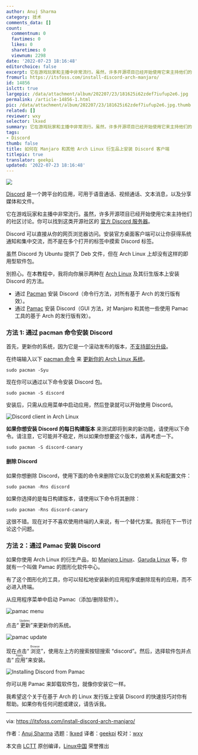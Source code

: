```yaml
---
author: Anuj Sharma
category: 技术
comments_data: []
count:
  commentnum: 0
  favtimes: 0
  likes: 0
  sharetimes: 0
  viewnum: 2298
date: '2022-07-23 18:16:48'
editorchoice: false
excerpt: 它在游戏玩家和主播中非常流行。虽然，许多开源项目已经开始使用它来主持他们的社区讨论。你可以找到这类开源社区的 官方 Discord 服务器。
fromurl: https://itsfoss.com/install-discord-arch-manjaro/
id: 14856
islctt: true
largepic: /data/attachment/album/202207/23/181625i62zdef7iufup2e6.jpg
permalink: /article-14856-1.html
pic: /data/attachment/album/202207/23/181625i62zdef7iufup2e6.jpg.thumb.jpg
related: []
reviewer: wxy
selector: lkxed
summary: 它在游戏玩家和主播中非常流行。虽然，许多开源项目已经开始使用它来主持他们的社区讨论。你可以找到这类开源社区的 官方 Discord 服务器。
tags:
- Discord
thumb: false
title: 如何在 Manjaro 和其他 Arch Linux 衍生品上安装 Discord 客户端
titlepic: true
translator: geekpi
updated: '2022-07-23 18:16:48'
---
```


![](/data/attachment/album/202207/23/181625i62zdef7iufup2e6.jpg)


[Discord](https://discord.com/) 是一个跨平台的应用，可用于语音通话、视频通话、文本消息，以及分享媒体和文件。


它在游戏玩家和主播中非常流行。虽然，许多开源项目已经开始使用它来主持他们的社区讨论。你可以找到这类开源社区的 [官方 Discord 服务器](https://discord.com/open-source)。


Discord 可以直接从你的网页浏览器访问。安装官方桌面客户端可以让你获得系统通知和集中交流，而不是在多个打开的标签中摸索 Discord 标签。


虽然 Discord 为 Ubuntu 提供了 Deb 文件，但在 Arch Linux 上却没有这样的即用型软件包。


别担心。在本教程中，我将向你展示两种在 [Arch Linux](https://archlinux.org/) 及其衍生版本上安装 Discord 的方法。


* 通过 [Pacman](https://archlinux.org/pacman/) 安装 Discord（命令行方法，对所有基于 Arch 的发行版有效）。
* 通过 [Pamac](https://gitlab.manjaro.org/applications/pamac) 安装 Discord（GUI 方法，对 Manjaro 和其他一些使用 Pamac 工具的基于 Arch 的发行版有效）。


### 方法 1: 通过 pacman 命令安装 Discord


首先，更新你的系统，因为它是一个滚动发布的版本，[不支持部分升级](https://wiki.archlinux.org/title/System_maintenance#Partial_upgrades_are_unsupported)。


在终端输入以下 [pacman 命令](https://itsfoss.com/pacman-command/) 来 [更新你的 Arch Linux 系统](https://itsfoss.com/update-arch-linux/)。



```
sudo pacman -Syu

```

现在你可以通过以下命令安装 Discord 包。



```
sudo pacman -S discord

```

安装后，只需从应用菜单中启动应用，然后登录就可以开始使用 Discord。


![Discord client in Arch Linux](/data/attachment/album/202207/23/181648ug9aa8d14dizja0g.png)


**如果你想安装 Discord 的每日构建版本** 来测试即将到来的新功能，请使用以下命令。请注意，它可能并不稳定，所以如果你想要这个版本，请再考虑一下。



```
sudo pacman -S discord-canary

```

#### 删除 Discord


如果你想删除 Discord，使用下面的命令来删除它以及它的依赖关系和配置文件：



```
sudo pacman -Rns discord

```

如果你选择的是每日构建版本，请使用以下命令将其删除：



```
sudo pacman -Rns discord-canary

```

这很不错。现在对于不喜欢使用终端的人来说，有一个替代方案。我将在下一节讨论这个问题。


### 方法 2：通过 Pamac 安装 Discord


如果你使用 Arch Linux 的衍生产品，如 [Manjaro Linux](https://manjaro.org/)、[Garuda Linux](https://garudalinux.org/) 等，你就有一个叫做 Pamac 的图形化软件中心。


有了这个图形化的工具，你可以轻松地安装新的应用程序或删除现有的应用，而不必进入终端。


从应用程序菜单中启动 Pamac（添加/删除软件）。


![pamac menu](/data/attachment/album/202207/23/181648wc3vvbzj3xahkvh2.png)


点击“<ruby> 更新 <rt>  Updates </rt></ruby>”来更新你的系统。


![pamac update](/data/attachment/album/202207/23/181648bnegc9ffcq0rrxc0.png)


现在点击“<ruby> 浏览 <rt>  Browse </rt></ruby>”，使用左上方的搜索按钮搜索 “discord”。然后，选择软件包并点击“<ruby> 应用 <rt>  Apply </rt></ruby>”来安装。


![Installing Discord from Pamac](/data/attachment/album/202207/23/181649e1hfz1z8wwlw61ff.png)


你可以用 Pamac 来卸载软件包，就像你安装它一样。


我希望这个关于在基于 Arch 的 Linux 发行版上安装 Discord 的快速技巧对你有帮助。如果你有任何问题或建议，请告诉我。




---


via: <https://itsfoss.com/install-discord-arch-manjaro/>


作者：[Anuj Sharma](https://itsfoss.com/author/anuj/) 选题：[lkxed](https://github.com/lkxed) 译者：[geekpi](https://github.com/geekpi) 校对：[wxy](https://github.com/wxy)


本文由 [LCTT](https://github.com/LCTT/TranslateProject) 原创编译，[Linux中国](https://linux.cn/) 荣誉推出